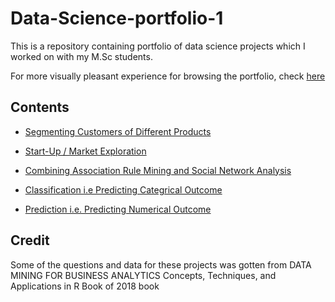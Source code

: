 # Data-Science-portfolio-1
This is a repository containing  portfolio of data science projects which I worked on with my M.Sc students.

For more visually pleasant experience for browsing  the portfolio, check [here]()


Contents
---------
- [Segmenting Customers of Different Products]()

- [Start-Up /  Market Exploration]()

- [Combining Association Rule Mining and Social Network Analysis]()

- [Classification i.e Predicting Categrical Outcome]()
 
- [Prediction i.e. Predicting Numerical Outcome]()


 Credit
 -------
Some of the questions and data for these projects was gotten from 
DATA MINING FOR BUSINESS ANALYTICS Concepts, Techniques, and Applications in R Book of 2018 book
